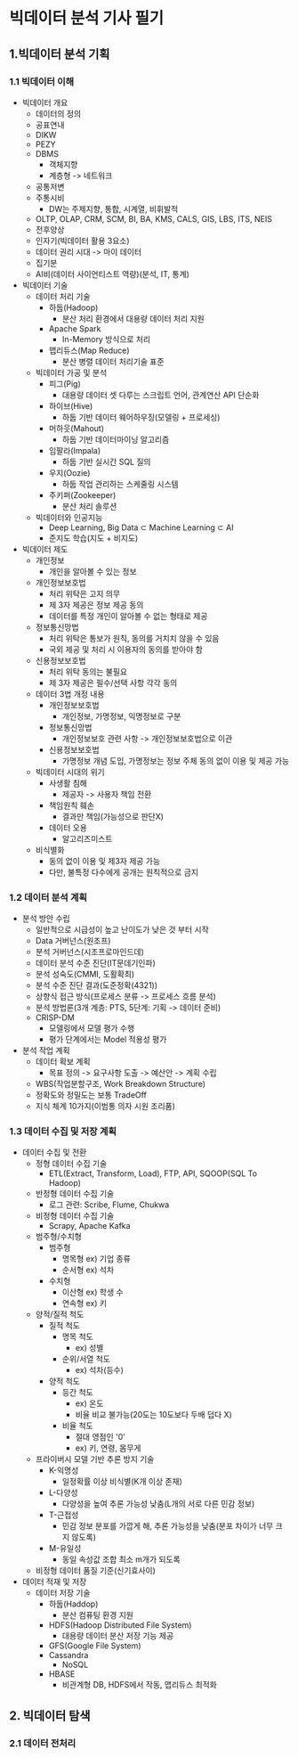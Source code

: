 # 빅데이터 분석 기사 필기
## 1.빅데이터 분석 기획
### 1.1 빅데이터 이해
- 빅데이터 개요
    - 데이터의 정의
    - 공표연내
    - DIKW
    - PEZY
    - DBMS
        - 객체지향
        - 계층형 -> 네트워크
    - 공통저변
    - 주통시비
        - DW는 주제지향, 통합, 시계열, 비휘발적
    - OLTP, OLAP, CRM, SCM, BI, BA, KMS, CALS, GIS, LBS, ITS, NEIS
    - 전후양상
    - 인자기(빅데이터 활용 3요소)
    - 데이터 권리 시대 -> 마이 데이터
    - 집기분
    - AI비(데이터 사이언티스트 역량)(분석, IT, 통계)
- 빅데이터 기술
    - 데이터 처리 기술
        - 하둡(Hadoop)
            - 분산 처리 환경에서 대용량 데이터 처리 지원
        - Apache Spark
            - In-Memory 방식으로 처리
        - 맵리듀스(Map Reduce)
            - 분산 병렬 데이터 처리기술 표준
    - 빅데이터 가공 및 분석
        - 피그(Pig)
            - 대용량 데이터 셋 다루는 스크립트 언어, 관계연산 API 단순화
        - 하이브(Hive)
            - 하둡 기반 데이터 웨어하우징(모델링 + 프로세싱)
        - 머하웃(Mahout)
            - 하둡 기반 데이터마이닝 알고리즘
        - 임팔라(Impala)
            - 하둡 기반 실시간 SQL 질의
        - 우지(Oozie)
            - 하둡 작업 관리하는 스케줄링 시스템
        - 주키퍼(Zookeeper)
            - 분산 처리 솔루션
    - 빅데이터와 인공지능
        - Deep Learning, Big Data ⊂ Machine Learning ⊂ AI
        - 준지도 학습(지도 + 비지도)
- 빅데이터 제도
    - 개인정보
        - 개인을 알아볼 수 있는 정보
    - 개인정보보호법
        - 처리 위탁은 고지 의무
        - 제 3자 제공은 정보 제공 동의
        - 데이터를 특정 개인이 알아볼 수 없는 형태로 제공
    - 정보통신망법
        - 처리 위탁은 통보가 원칙, 동의를 거치치 않을 수 있음
        - 국외 제공 및 처리 시 이용자의 동의를 받아야 함
    - 신용정보보호법
        - 처리 위탁 동의는 불필요
        - 제 3자 제공은 필수/선택 사항 각각 동의
    - 데이터 3법 개정 내용
        - 개인정보보호법
            - 개인정보, 가명정보, 익명정보로 구분 
        - 정보통신망법
            - 개인정보보호 관련 사항 -> 개인정보보호법으로 이관
        - 신용정보보호법
            - 가명정보 개념 도입, 가명정보는 정보 주체 동의 없이 이용 및 제공 가능
    - 빅데이터 시대의 위기
        - 사생활 침해
            - 제공자 -> 사용자 책임 전환
        - 책임원칙 훼손
            - 결과만 책임(가능성으로 판단X)
        - 데이터 오용
            - 알고리즈미스트
    - 비식별화
        - 동의 없이 이용 및 제3자 제공 가능
        - 다만, 불특정 다수에게 공개는 원칙적으로 금지
### 1.2 데이터 분석 계획
- 분석 방안 수립
    - 일반적으로 시급성이 높고 난이도가 낮은 것 부터 시작
    - Data 거버넌스(원조프)
    - 분석 거버넌스(시조프로마인드데)
    - 데이터 분석 수준 진단(IT문데기인파)
    - 분석 성숙도(CMMI, 도활확최)
    - 분석 수준 진단 결과(도준정확(4321))
    - 상향식 접근 방식(프로세스 분류 -> 프로세스 흐름 분석)
    - 분석 방법론(3개 계층: PTS, 5단계: 기획 -> 데이터 준비)
    - CRISP-DM
        - 모델링에서 모델 평가 수행
        - 평가 단계에서는 Model 적용성 평가
- 분석 작업 계획
    - 데이터 확보 계획
        - 목표 정의 -> 요구사항 도출 -> 예산안 -> 계획 수립
    - WBS(작업분할구조, Work Breakdown Structure)
    - 정확도와 정밀도는 보통 TradeOff
    - 지식 체계 10가지(이범통 의자 시원 조리품)
### 1.3 데이터 수집 및 저장 계획
- 데이터 수집 및 전환
    - 정형 데이터 수집 기술
        - ETL(Extract, Transform, Load), FTP, API, SQOOP(SQL To Hadoop)
    - 반정형 데이터 수집 기술
        - 로그 관련: Scribe, Flume, Chukwa
    - 비정형 데이터 수집 기술
        - Scrapy, Apache Kafka
    - 범주형/수치형
        - 범주형
            - 명목형 ex) 기업 종류
            - 순서형 ex) 석차
        - 수치형
            - 이산형 ex) 학생 수
            - 연속형 ex) 키
    - 양적/질적 척도
        - 질적 척도
            - 명목 척도
                - ex) 성별
            - 순위/서열 척도
                - ex) 석차(등수)
        - 양적 척도
            - 등간 척도
                - ex) 온도
                - 비율 비교 불가능(20도는 10도보다 두배 덥다 X)
            - 비율 척도
                - 절대 영점인 '0'
                - ex) 키, 연령, 몸무게
    - 프라이버시 모델 기반 추론 방지 기술
        - K-익명성
            - 일정확률 이상 비식별(K개 이상 존재)
        - L-다양성
            - 다양성을 높여 추론 가능성 낮춤(L개의 서로 다른 민감 정보)
        - T-근접성
            - 민감 정보 분포를 가깝게 해, 추론 가능성을 낮춤(분포 차이가 너무 크지 않도록)
        - M-유일성
            - 동일 속성값 조합 최소 m개가 되도록
    - 비정형 데이터 품질 기준(신기효사이)
- 데이터 적재 및 저장
    - 데이터 저장 기술
        - 하둡(Haddop)
            - 분산 컴퓨팅 환경 지원
        - HDFS(Hadoop Distributed File System)
            - 대용량 데이터 분산 저장 기능 제공
        - GFS(Google File System)
        - Cassandra
            - NoSQL
        - HBASE
            - 비관계형 DB, HDFS에서 작동, 맵리듀스 최적화

## 2. 빅데이터 탐색
### 2.1 데이터 전처리
